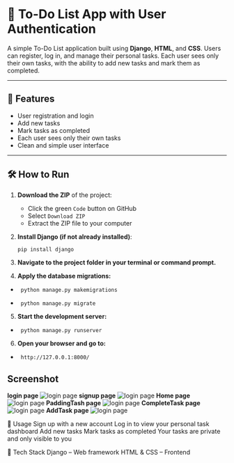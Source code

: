 # 📝 To-Do List App with User Authentication

A simple To-Do List application built using **Django**, **HTML**, and **CSS**. Users can register, log in, and manage their personal tasks. Each user sees only their own tasks, with the ability to add new tasks and mark them as completed.

---

## 🚀 Features

- User registration and login
- Add new tasks
- Mark tasks as completed
- Each user sees only their own tasks
- Clean and simple user interface

---

## 🛠 How to Run

1. **Download the ZIP** of the project:
   - Click the green `Code` button on GitHub
   - Select `Download ZIP`
   - Extract the ZIP file to your computer

2. **Install Django (if not already installed)**:
   ```bash
   pip install django
3. **Navigate to the project folder in your terminal or command prompt.**

4. **Apply the database migrations:**
*      python manage.py makemigrations

*      python manage.py migrate
5. **Start the development server:**
*      python manage.py runserver
6. **Open your browser and go to:**
*      http://127.0.0.1:8000/
## Screenshot 
  **login page**
![login page](Screenshots/Screenshot%20(1).png)
  **signup page**
![login page](Screenshots/Screenshot%20(2).png)
  **Home page**
![login page](Screenshots/Screenshot%20(3).png)
  **PaddingTash page**
![login page](Screenshots/Screenshot%20(4).png)
  **CompleteTask page**
![login page](Screenshots/Screenshot%20(5).png)
  **AddTask page**
![login page](Screenshots/Screenshot%20(6).png)




👤 Usage
Sign up with a new account
Log in to view your personal task dashboard
Add new tasks
Mark tasks as completed
Your tasks are private and only visible to you

🧰 Tech Stack
Django – Web framework
HTML & CSS – Frontend


